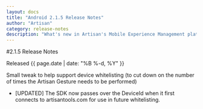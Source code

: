 ```yaml
---
layout: docs
title: "Android 2.1.5 Release Notes"
author: "Artisan"
category: release-notes
description: "What's new in Artisan's Mobile Experience Management platform."
---
```

#2.1.5 Release Notes

Released {{ page.date | date: "%B %-d, %Y" }}

Small tweak to help support device whitelisting (to cut down on the number of times the Artisan Gesture needs to be performed)

* [UPDATED] The SDK now passes over the DeviceId when it first connects to artisantools.com for use in future whitelisting.